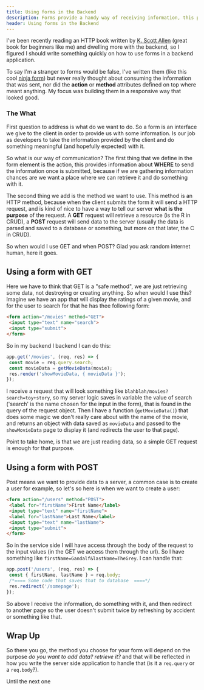 ```yaml
---
title: Using forms in the Backend
description: Forms provide a handy way of receiving information, this post is about how to use them in a  Express backend application.
header: Using forms in the Backend
---
```

 
I've been recently reading an HTTP book written by [K. Scott Allen](https://odetocode.com/) (great book for beginners like me) and dwelling more with the backend, so I figured I should write something quickly on how to use forms in a backend application.
 
To say I'm a stranger to forms would be false, I've  written them (like this cool [ninja form](https://codepen.io/ceheiss/pen/PxKXjo)) but never really thought about consuming the information that was sent, nor did the **action** or **method** attributes defined on top where meant anything. My focus was building them in a responsive way that looked good.
 
### The What
 
First question to address is what do we want to do. So a form is an interface  we give to the client in order to provide us  with some information. Is our job as developers to take the information provided by the client and do something meaningful (and hopefully expected) with it.
 
So what is our way of communication? The first thing that we define in the form element is the action, this provides information about  **WHERE** to send the information once is submitted, because if we are gathering information chances are we want a place where we can retrieve it and do something with it.
 
The second thing we add is the method we want to use. This method is an HTTP method, because when the client submits the form it will send a HTTP request, and is kind of nice to have a way to tell our server **what is the purpose** of the request. A **GET** request will  retrieve a resource (is the R in CRUD), a **POST** request will send data to the server (usually the data is parsed and saved to a database or something, but more on that later, the C in CRUD).
 
So when would I use GET  and when POST? Glad you ask random internet human, here it goes.
 
## Using a form with GET
 
Here we have to think that GET is a "safe method", we are just retrieving some data, not destroying or creating anything. So when would I use this? Imagine we have an app that will display the ratings of a given movie, and for the user to search for that he has thee following form:
 
```html
<form action="/movies" method="GET">
 <input type="text" name="search">
 <input type="submit">
</form>
```
 
So in my backend I backend I can do this:
 
```javascript
app.get('/movies', (req, res) => {
 const movie = req.query.search;
 const movieData = getMovieData(movie);
 res.render('showMovieData, { movieData }');
});
```
 
I receive a request that will look something like `blahblah/movies?search=toy+story`, so my server logic saves in variable the value of search ('search' is the name chosen for the input in the form), that is found in the query of the request object. Then I have a function (`getMovieData()`) that does some magic we don't really care about with the name of the movie, and returns an object with data saved as `movieData` and passed to the `showMovieData` page to display it (and redirects the user to that page).
 
Point to take home, is that we are just reading data, so a simple GET request is enough for that purpose.
 
## Using a form with POST
 
Post means we want to provide data to a server, a common case is to create a user for example, so let's so here is when we want to create a user:
 
```html
<form action="/users" method="POST">
 <label for="firstName">First Name</label>
 <input type="text" name="firstName">
 <label for="lastName">Last Name</label>
 <input type="text" name="lastName">
 <input type="submit">
</form>
```
So in the service side I will have access through the body of the request to the input values (in the GET we access them through the url). So I have something like `firstName=Gandalf&lastName=TheGrey`. I can handle that:
 
```javascript
app.post('/users', (req, res) => {
 const { firstName, lastName } = req.body;
 /*==== Some code that saves that to database  ====*/
 res.redirect('/somepage');
});
```
 
So above I receive the information, do something with it, and then redirect to another page so the user doesn't submit twice by refreshing by accident or something like that.
 
## Wrap Up
 
So there you go, the method you choose for your form will depend on the purpose *do you want to add data? retrieve it?* and that will be reflected in how you write the server side application to handle that (is it a `req.query` or a `req.body`?).
 
Until the next one